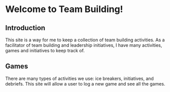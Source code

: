 # Welcome to Team Building!

## Introduction

This site is a way for me to keep a collection of team building activities. As a facilitator of team building and leadership initiatives, I have many activities, games and initiatives to keep track of.

## Games

There are many types of activities we use: ice breakers, initiatives, and debriefs. This site will allow a user to log a new game and see all the games.
